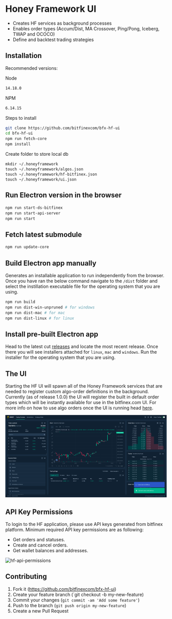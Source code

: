 # Honey Framework UI

- Creates HF services as background processes
- Enables order types (Accum/Dist, MA Crossover, Ping/Pong, Iceberg, TWAP and OCOCO)
- Define and backtest trading strategies

## Installation

Recommended versions:

Node

```bash
14.18.0
```

NPM

```bash
6.14.15
```

Steps to install

```bash
git clone https://github.com/bitfinexcom/bfx-hf-ui
cd bfx-hf-ui
npm run fetch-core
npm install
```

Create folder to store local db

```
mkdir ~/.honeyframework
touch ~/.honeyframework/algos.json
touch ~/.honeyframework/hf-bitfinex.json
touch ~/.honeyframework/ui.json
```

## Run Electron version in the browser

```bash
npm run start-ds-bitfinex
npm run start-api-server
npm run start
```

## Fetch latest submodule

```bash
npm run update-core
```

## Build Electron app manually

Generates an installable application to run independently from the browser. Once you have ran the below command navigate to the `/dist` folder and select the instillation executable file for the operating system that you are using.

```bash
npm run build
npm run dist-win-unpruned # for windows
npm run dist-mac # for mac
npm run dist-linux # for linux
```

## Install pre-built Electron app

Head to the latest cut [releases](https://github.com/bitfinexcom/bfx-hf-ui/releases) and locate the most recent release. Once there you will see installers attached for `linux`, `mac` and `windows`. Run the installer for the operating system that you are using.

## The UI

Starting the HF UI will spawn all of the Honey Framework services that are needed to register custom algo-order definitions in the background. Currently (as of release 1.0.0) the UI will register the built in default order types which will be instantly available for use in the bitfinex.com UI. For more info on how to use algo orders once the UI is running head [here](https://medium.com/bitfinex/announcing-the-honey-framework-algorithmic-orders-8065fb70c65c).

![Alt text](res/bfx-hf-ui.png "Title")

## API Key Permissions

To login to the HF application, please use API keys generated from bitfinex platform. Minimum required API key permissions are as following:

- Get orders and statuses.
- Create and cancel orders.
- Get wallet balances and addresses.

<img width="1151" alt="hf-api-permissions" src="https://user-images.githubusercontent.com/29878604/134357317-775d7805-5f52-4c85-bfc8-1d7de4e13536.png">

## Contributing

1. Fork it (https://github.com/bitfinexcom/bfx-hf-ui)
2. Create your feature branch (`git checkout -b my-new-feature)
3. Commit your changes (`git commit -am 'Add some feature'`)
4. Push to the branch (`git push origin my-new-feature`)
5. Create a new Pull Request
